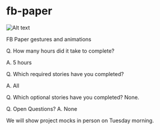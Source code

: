 fb-paper
========
![Alt text](https://raw.githubusercontent.com/shivajaini/fb-paper/master/fb-paper.gif "FB Paper")


FB Paper gestures and animations

Q. How many hours did it take to complete?

A. 5 hours

Q. Which required stories have you completed?

A. All

Q. Which optional stories have you completed?
None. 

Q. Open Questions?
A. None

We will show project mocks in person on Tuesday morning.
